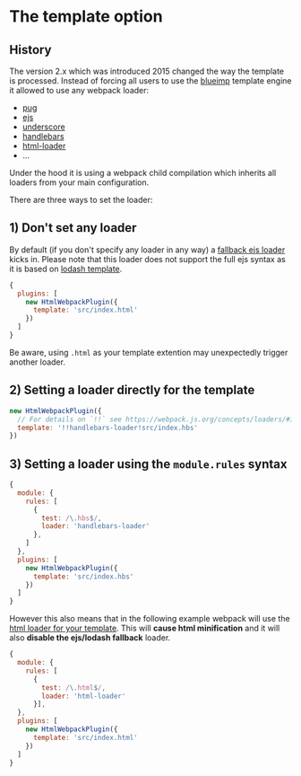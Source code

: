 # The template option

## History

The version 2.x which was introduced 2015 changed the way the template is processed.
Instead of forcing all users to use the [blueimp](https://github.com/blueimp/JavaScript-Templates) template engine it allowed to use any webpack loader:

* [pug](https://github.com/pugjs/pug-loader)
* [ejs](https://github.com/okonet/ejs-loader)
* [underscore](https://github.com/emaphp/underscore-template-loader)
* [handlebars](https://github.com/pcardune/handlebars-loader)
* [html-loader](https://github.com/webpack/html-loader)
* ...

Under the hood it is using a webpack child compilation which inherits all loaders from
your main configuration.

There are three ways to set the loader:

## 1) Don't set any loader

By default (if you don't specify any loader in any way) a [fallback ejs loader](https://github.com/jantimon/html-webpack-plugin/blob/master/lib/loader.js) kicks in.
Please note that this loader does not support the full ejs syntax as it is based on [lodash template](https://lodash.com/docs/#template).

```js
{
  plugins: [
    new HtmlWebpackPlugin({
      template: 'src/index.html'
    })
  ]
}
```

Be aware, using `.html` as your template extention may unexpectedly trigger another loader.

## 2) Setting a loader directly for the template

```js
new HtmlWebpackPlugin({
  // For details on `!!` see https://webpack.js.org/concepts/loaders/#inline
  template: '!!handlebars-loader!src/index.hbs'
})
```

## 3) Setting a loader using the `module.rules` syntax

```js
{
  module: {
    rules: [
      {
        test: /\.hbs$/,
        loader: 'handlebars-loader'
      },
    ]
  },
  plugins: [
    new HtmlWebpackPlugin({
      template: 'src/index.hbs'
    })
  ]
}
```

However this also means that in the following example webpack will use the [html loader for your template](https://webpack.js.org/loaders/html-loader/).
This will **cause html minification** and it will also **disable the ejs/lodash fallback** loader.

```js
{
  module: {
    rules: [
      {
        test: /\.html$/,
        loader: 'html-loader'
      }],
  },
  plugins: [
    new HtmlWebpackPlugin({
      template: 'src/index.html'
    })
  ]
}
```
